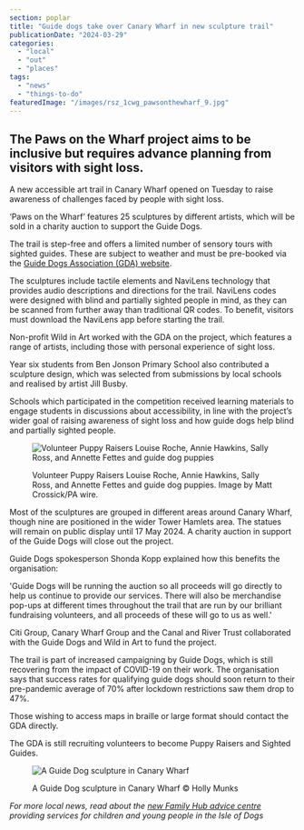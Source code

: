 ```yaml
---
section: poplar
title: "Guide dogs take over Canary Wharf in new sculpture trail"
publicationDate: "2024-03-29"
categories: 
  - "local"
  - "out"
  - "places"
tags: 
  - "news"
  - "things-to-do"
featuredImage: "/images/rsz_1cwg_pawsonthewharf_9.jpg"
---
```


## The Paws on the Wharf project aims to be inclusive but requires advance planning from visitors with sight loss.

A new accessible art trail in Canary Wharf opened on Tuesday to raise awareness of challenges faced by people with sight loss.

‘Paws on the Wharf’ features 25 sculptures by different artists, which will be sold in a charity auction to support the Guide Dogs.

The trail is step-free and offers a limited number of sensory tours with sighted guides. These are subject to weather and must be pre-booked via the [Guide Dogs Association (GDA) website](http://Guidedogs.org.uk/paws-on-the-wharf/events/). 

The sculptures include tactile elements and NaviLens technology that provides audio descriptions and directions for the trail. NaviLens codes were designed with blind and partially sighted people in mind, as they can be scanned from further away than traditional QR codes. To benefit, visitors must download the NaviLens app before starting the trail. 

Non-profit Wild in Art worked with the GDA on the project, which features a range of artists, including those with personal experience of sight loss. 

Year six students from Ben Jonson Primary School also contributed a sculpture design, which was selected from submissions by local schools and realised by artist Jill Busby.

Schools which participated in the competition received learning materials to engage students in discussions about accessibility, in line with the project’s wider goal of raising awareness of sight loss and how guide dogs help blind and partially sighted people.

<figure>

![Volunteer Puppy Raisers Louise Roche, Annie Hawkins, Sally Ross, and Annette Fettes and guide dog puppies](/images/rsz_cwg_pawsonthewharf_2-1024x683.jpg)

<figcaption>

Volunteer Puppy Raisers Louise Roche, Annie Hawkins, Sally Ross, and Annette Fettes and guide dog puppies. Image by Matt Crossick/PA wire.

</figcaption>

</figure>

Most of the sculptures are grouped in different areas around Canary Wharf, though nine are positioned in the wider Tower Hamlets area. The statues will remain on public display until 17 May 2024. A charity auction in support of the Guide Dogs will close out the project.

Guide Dogs spokesperson Shonda Kopp explained how this benefits the organisation:

'Guide Dogs will be running the auction so all proceeds will go directly to help us continue to provide our services. There will also be merchandise pop-ups at different times throughout the trail that are run by our brilliant fundraising volunteers, and all proceeds of these will go to us as well.'

Citi Group, Canary Wharf Group and the Canal and River Trust collaborated with the Guide Dogs and Wild in Art to fund the project. 

The trail is part of increased campaigning by Guide Dogs, which is still recovering from the impact of COVID-19 on their work. The organisation says that success rates for qualifying guide dogs should soon return to their pre-pandemic average of 70% after lockdown restrictions saw them drop to 47%. 

Those wishing to access maps in braille or large format should contact the GDA directly.

The GDA is still recruiting volunteers to become Puppy Raisers and Sighted Guides.

<figure>

![A Guide Dog sculpture in Canary Wharf](/images/rsz_img_9020-1024x768.jpg)

<figcaption>

A Guide Dog sculpture in Canary Wharf © Holly Munks

</figcaption>

</figure>

_For more local news, read about the [new Family Hub advice centre](https://poplarlondon.co.uk/family-hub-isle-of-dogs-play-group-teen-socials-language-therapy/) providing services for children and young people in the Isle of Dogs_

[](https://poplarlondon.co.uk/family-hub-isle-of-dogs-play-group-teen-socials-language-therapy/)

